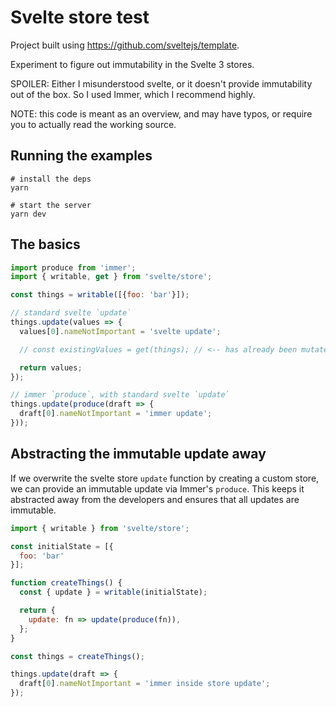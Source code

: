 Svelte store test
=================

Project built using https://github.com/sveltejs/template.

Experiment to figure out immutability in the Svelte 3 stores.

SPOILER: Either I misunderstood svelte, or it doesn't provide immutability out
of the box. So I used Immer, which I recommend highly.

NOTE: this code is meant as an overview, and may have typos, or require you to
actually read the working source.

## Running the examples

```shell
# install the deps
yarn

# start the server
yarn dev
```

## The basics

```js
import produce from 'immer';
import { writable, get } from 'svelte/store';

const things = writable([{foo: 'bar'}]);

// standard svelte `update`
things.update(values => {
  values[0].nameNotImportant = 'svelte update';

  // const existingValues = get(things); // <-- has already been mutated

  return values;
});

// immer `produce`, with standard svelte `update`
things.update(produce(draft => {
  draft[0].nameNotImportant = 'immer update';
}));
```

## Abstracting the immutable update away

If we overwrite the svelte store `update` function by creating a custom store,
we can provide an immutable update via Immer's `produce`. This keeps it abstracted
away from the developers and ensures that all updates are immutable.

```js
import { writable } from 'svelte/store';

const initialState = [{
  foo: 'bar'
}];

function createThings() {
  const { update } = writable(initialState);

  return {
    update: fn => update(produce(fn)),
  };
}

const things = createThings();

things.update(draft => {
  draft[0].nameNotImportant = 'immer inside store update';
});
```

